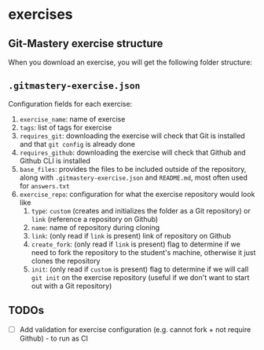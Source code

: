# exercises

## Git-Mastery exercise structure

When you download an exercise, you will get the following folder structure:


## `.gitmastery-exercise.json`

Configuration fields for each exercise:

1. `exercise_name`: name of exercise
2. `tags`: list of tags for exercise
3. `requires_git`: downloading the exercise will check that Git is installed and that `git config` is already done
4. `requires_github`: downloading the exercise will check that Github and Github CLI is installed
5. `base_files`: provides the files to be included outside of the repository, along with `.gitmastery-exercise.json` and `README.md`, most often used for `answers.txt`
6. `exercise_repo`: configuration for what the exercise repository would look like
    1. `type`: `custom` (creates and initializes the folder as a Git repository) or `link` (reference a repository on Github)
    2. `name`: name of repository during cloning
    3. `link`: (only read if `link` is present) link of repository on Github
    4. `create_fork`: (only read if `link` is present) flag to determine if we need to fork the repository to the student's machine, otherwise it just clones the repository
    5. `init`: (only read if `custom` is present) flag to determine if we will call `git init` on the exercise repository (useful if we don't want to start out with a Git repository)


## TODOs

- [ ] Add validation for exercise configuration (e.g. cannot fork + not require Github) - to run as CI
